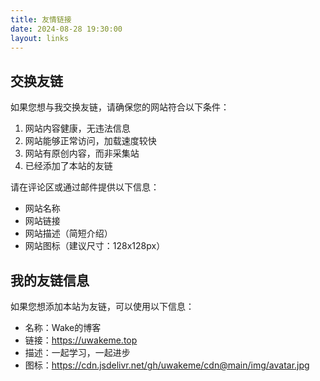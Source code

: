 ```yaml
---
title: 友情链接
date: 2024-08-28 19:30:00
layout: links
---
```


## 交换友链

如果您想与我交换友链，请确保您的网站符合以下条件：
1. 网站内容健康，无违法信息
2. 网站能够正常访问，加载速度较快
3. 网站有原创内容，而非采集站
4. 已经添加了本站的友链

请在评论区或通过邮件提供以下信息：
- 网站名称
- 网站链接
- 网站描述（简短介绍）
- 网站图标（建议尺寸：128x128px）

## 我的友链信息

如果您想添加本站为友链，可以使用以下信息：

- 名称：Wake的博客
- 链接：https://uwakeme.top
- 描述：一起学习，一起进步
- 图标：https://cdn.jsdelivr.net/gh/uwakeme/cdn@main/img/avatar.jpg 
